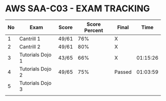 # AWS SAA-C03 - EXAM TRACKING

| No  | Exam             | Score | Score Percent | Final  | Time     |
| --- | ---------------- | ----- | ------------- | ------ | -------- |
| 1   | Cantrill 1       | 49/61 | 76%           | X      |          |
| 2   | Cantrill 2       | 49/61 | 80%           | X      |          |
| 3   | Tutorials Dojo 1 | 43/65 | 66%           | X      | 01:15:26 |
| 4   | Tutorials Dojo 2 | 49/65 | 75%           | Passed | 01:03:59 |
| 5   | Tutorials Dojo 3 |       |               |        |          |
|     |                  |       |               |        |          |
